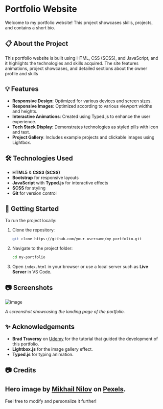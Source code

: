 
# Portfolio Website

Welcome to my portfolio website! This project showcases skills, projects, and contains a short bio.

## 📋 About the Project

This portfolio website is built using HTML, CSS (SCSS), and JavaScript, and it highlights the technologies and skills acquired. The site features animations, project showcases, and detailed sections about the owner profile and skills

## 💡 Features

- **Responsive Design**: Optimized for various devices and screen sizes.
- **Responsive Images**: Optimized according to various viewport widths and heights.
- **Interactive Animations**: Created using Typed.js to enhance the user experience.
- **Tech Stack Display**: Demonstrates technologies as styled pills with icon and text.
- **Project Gallery**: Includes example projects and clickable images using Lightbox.

## 🛠️ Technologies Used

- **HTML5** & **CSS3 (SCSS)**
- **Bootstrap** for responsive layouts
- **JavaScript** with **Typed.js** for interactive effects
- **SCSS** for styling
- **Git** for version control

## 🚀 Getting Started

To run the project locally:

1. Clone the repository:
   ```bash
   git clone https://github.com/your-username/my-portfolio.git
   ```
2. Navigate to the project folder:
   ```bash
   cd my-portfolio
   ```
3. Open `index.html` in your browser or use a local server such as **Live Server** in VS Code.

## 📷 Screenshots

![image](https://github.com/user-attachments/assets/bbb7eb47-2de5-4ea2-8c31-6025202a6a29)
 
*A screenshot showcasing the landing page of the portfolio.*

## ✨ Acknowledgements

- **Brad Traversy** on [Udemy](https://www.udemy.com/user/brad-traversy/) for the tutorial that guided the development of this portfolio.
- **Lightbox.js** for the image gallery effect.
- **Typed.js** for typing animation.

## 📷 Credits

Hero image by [Mikhail Nilov](https://www.pexels.com/@mikhail-nilov/) on [Pexels](https://www.pexels.com/).
---

Feel free to modify and personalize it further! 
